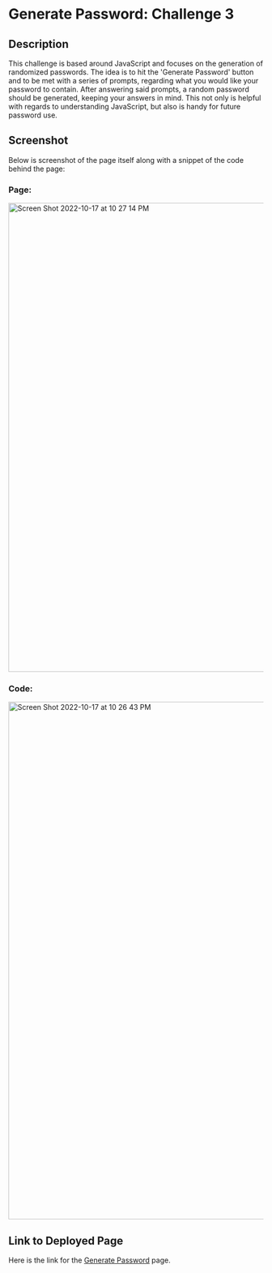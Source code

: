 # Generate Password: Challenge 3

## Description
This challenge is based around JavaScript and focuses on the generation of randomized passwords. The idea is to hit the 'Generate Password' button and to be met with a series of prompts, regarding what you would like your password to contain. After answering said prompts, a random password should be generated, keeping your answers in mind. This not only is helpful with regards to understanding JavaScript, but also is handy for future password use. 

## Screenshot
Below is screenshot of the page itself along with a snippet of the code behind the page:

### Page:
<img width="926" alt="Screen Shot 2022-10-17 at 10 27 14 PM" src="https://user-images.githubusercontent.com/113370886/196343676-4b81835c-cf46-4fb9-8aef-0e57b89c74eb.png" alt="generate password page">

### Code: 
<img width="1022" alt="Screen Shot 2022-10-17 at 10 26 43 PM" src="https://user-images.githubusercontent.com/113370886/196343762-7d5f0e66-fc57-4c96-a765-cd03c383fb72.png" alt="code for generate password page">


## Link to Deployed Page
Here is the link for the <a href="https://nrose19.github.io/generate-password-challenge-3/">Generate Password</a> page.
